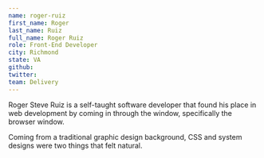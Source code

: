 ```yaml
---
name: roger-ruiz
first_name: Roger
last_name: Ruiz
full_name: Roger Ruiz
role: Front-End Developer
city: Richmond
state: VA
github:
twitter:
team: Delivery
---
```

Roger Steve Ruiz is a self-taught software developer that found his place in web development by coming in through the window, specifically the browser window.

Coming from a traditional graphic design background, CSS and system designs were two things that felt natural.
